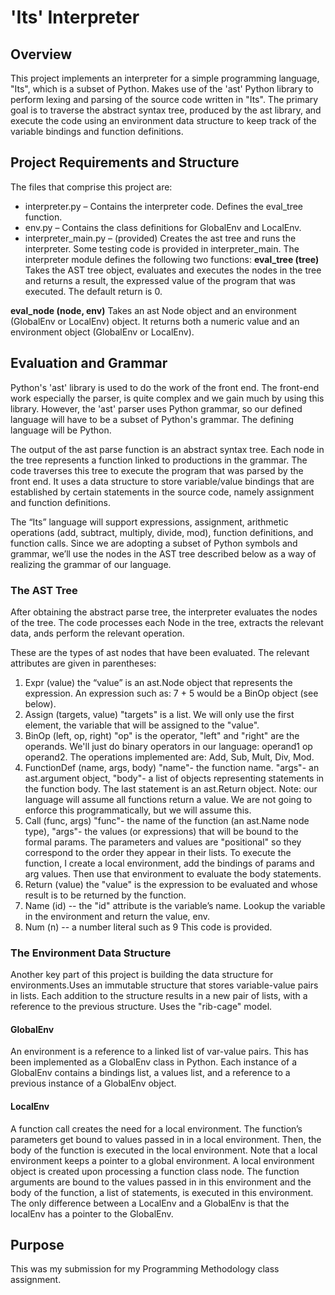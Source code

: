 # 'Its' Interpreter

## Overview
This project implements an interpreter for a simple programming language, "Its", which is a subset of Python.
Makes use of the 'ast' Python library to perform lexing and parsing of the source code written in "Its". The primary goal is to traverse the abstract syntax tree, produced by the ast library, and execute the code
using an environment data structure to keep track of the variable bindings and function definitions.

## Project Requirements and Structure

The files that comprise this project are:
- interpreter.py – Contains the interpreter code. Defines the eval_tree function.
- env.py – Contains the class definitions for GlobalEnv and LocalEnv.
- interpreter_main.py – (provided) Creates the ast tree and runs the interpreter.
Some testing code is provided in interpreter_main. The interpreter module defines the following two functions:
**eval_tree (tree)** Takes the AST tree object, evaluates and executes the nodes in the tree and returns a result, the expressed value of the program that was executed. The default return is 0.

**eval_node (node, env)** Takes an ast Node object and an environment (GlobalEnv or LocalEnv) object. It returns both a numeric value and an environment object (GlobalEnv or LocalEnv).


## Evaluation and Grammar
Python's 'ast' library is used to do the work of the front end. The front-end work especially the parser, is quite complex and we gain much by using this library. However, the 'ast' parser uses Python grammar, so our defined language will have to be a subset of Python's grammar. The defining language will be Python.

The output of the ast parse function is an abstract syntax tree. Each node in the tree represents a function linked to productions in the grammar. The code traverses this tree to execute the program that was parsed by the front end. It uses a data structure to store variable/value bindings that are established by certain statements in the source code, namely assignment and function definitions.

The “Its” language will support expressions, assignment, arithmetic operations (add, subtract, multiply, divide, mod), function definitions, and function calls. Since we are adopting a subset of Python symbols and grammar, we’ll use the nodes in the AST tree described below as a way of realizing the grammar of our language.


### The AST Tree

After obtaining the abstract parse tree, the interpreter evaluates the nodes of the tree. The code processes each Node in the tree, extracts the relevant data, ands perform the relevant operation.

These are the types of ast nodes that have been evaluated. The relevant attributes are given in parentheses:
1. Expr (value) the “value” is an ast.Node object that represents the expression. An expression such as: 7 + 5 would be a BinOp object (see below).
2. Assign (targets, value) "targets" is a list. We will only use the first element, the variable that will be assigned to the "value".
3. BinOp (left, op, right) "op" is the operator, "left" and "right" are the operands. We'll just do binary operators in our language: operand1 op operand2. The operations implemented are: Add, Sub, Mult, Div, Mod.
4. FunctionDef (name, args, body) "name"- the function name. "args"- an ast.argument object, "body"- a list of objects representing statements in the function body. The last statement is an ast.Return object. Note: our language will assume all functions return a value. We are not going to enforce this programmatically, but we will assume this.
5. Call (func, args) "func"- the name of the function (an ast.Name node type), "args"- the values (or expressions) that will be bound to the formal params. The parameters and values are "positional" so they correspond to the order they appear in their lists. To execute the function, I create a local environment, add the bindings of params and arg values. Then use that environment to evaluate the body statements.
6. Return (value) the "value" is the expression to be evaluated and whose result is to be returned by the function.
7. Name (id) -- the "id" attribute is the variable’s name. Lookup the variable in the environment and return the value, env.
8. Num (n) -- a number literal such as 9 This code is provided.

### The Environment Data Structure

Another key part of this project is building the data structure for environments.Uses an immutable structure that stores variable-value pairs in lists. Each addition to the structure results in a new pair of lists, with a reference to the previous structure. Uses the "rib-cage" model.

#### GlobalEnv

An environment is a reference to a linked list of var-value pairs. This has been implemented as a GlobalEnv class in Python. Each instance of a GlobalEnv contains a bindings list, a values list, and a reference to a previous instance of a GlobalEnv object.

#### LocalEnv

A function call creates the need for a local environment. The function’s parameters get bound to values passed in in a local environment. Then, the body of the function is executed in the local environment. Note that a local environment keeps a pointer to a global environment.
A local environment object is created upon processing a function class node. The function arguments are bound to the values passed in in this environment and the body of the function, a list of statements, is executed in this environment. The only difference between a LocalEnv and a GlobalEnv is that the localEnv has a pointer to the GlobalEnv.

## Purpose
This was my submission for my Programming Methodology class assignment.

